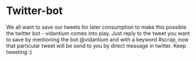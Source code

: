 # Twitter-bot
We all want to save our tweets for later consumption to make this possible the twitter bot - vidantium comes into play. Just reply to the tweet you want to save by mentioning the bot @vidantium and with a keyword #scrap, now that particular tweet will be send to you by direct message in twitter. Keep tweeting :)
